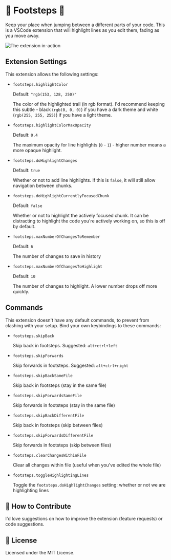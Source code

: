 # 👣 Footsteps 🐾

Keep your place when jumping between a different parts of your code. This is a VSCode extension that will highlight lines as you edit them, fading as you move away.

![The extension in-action](https://github.com/Wattenberger/footsteps-vscode/blob/main/footsteps.gif?raw=true)

## Extension Settings

This extension allows the following settings:

* `footsteps.highlightColor`

  Default: `"rgb(153, 128, 250)"`

  The color of the highlighted trail (in rgb format). I'd recommend keeping this subtle - black (`rgb(0, 0, 0)`) if you have a dark theme and white (`rgb(255, 255, 255)`) if you have a light theme.

* `footsteps.highlightColorMaxOpacity`

  Default: `0.4`

  The maximum opacity for line highlights (`0` - `1`) - higher number means a more opaque highlight.

* `footsteps.doHighlightChanges`

  Default: `true`

  Whether or not to add line highlights. If this is `false`, it will still allow navigation between chunks.

* `footsteps.doHighlightCurrentlyFocusedChunk`

  Default: `false`

  Whether or not to highlight the actively focused chunk. It can be distracting to highlight the code you're actively working on, so this is off by default.

* `footsteps.maxNumberOfChangesToRemember`

  Default: `6`

  The number of changes to save in history

* `footsteps.maxNumberOfChangesToHighlight`

  Default: `10`

  The number of changes to highlight. A lower number drops off more quickly.


## Commands

This extension doesn't have any default commands, to prevent from clashing with your setup. Bind your own keybindings to these commands:

* `footsteps.skipBack`

  Skip back in footsteps. Suggested: `alt+ctrl+left`

* `footsteps.skipForwards`

  Skip forwards in footsteps. Suggested: `alt+ctrl+right`

* `footsteps.skipBackSameFile`

  Skip back in footsteps (stay in the same file)

* `footsteps.skipForwardsSameFile`

  Skip forwards in footsteps (stay in the same file)

* `footsteps.skipBackDifferentFile`

  Skip back in footsteps (skip between files)

* `footsteps.skipForwardsDifferentFile`

  Skip forwards in footsteps (skip between files)

* `footsteps.clearChangesWithinFile`

  Clear all changes within file (useful when you've edited the whole file)

* `footsteps.toggleHighlightingLines`

  Toggle the `footsteps.doHighlightChanges` setting: whether or not we are highlighting lines

## 🤝 How to Contribute

I'd love suggestions on how to improve the extension (feature requests) or code suggestions.

## 📝 License

Licensed under the MIT License.